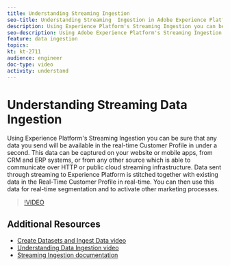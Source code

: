 ```yaml
---
title: Understanding Streaming Ingestion
seo-title: Understanding Streaming  Ingestion in Adobe Experience Platform
description: Using Experience Platform's Streaming Ingestion you can be sure that any data you send will be available in the real-time Customer Profile in under a second. This data can be captured on your website or mobile apps, from CRM and ERP systems, or from any other source which is able to communicate over HTTP or public cloud streaming infrastructure. Data sent through streaming to Experience Platform is stitched together with existing data in the Real-Time Customer Profile in real-time. You can then use this data for real-time segmentation and to activate other marketing processes.
seo-description: Using Adobe Experience Platform's Streaming Ingestion you can be sure that any data you send will be available in the real-time Customer Profile in under a second. This data can be captured on your website or mobile apps, from CRM and ERP systems, or from any other source which is able to communicate over HTTP or public cloud streaming infrastructure. Data sent through streaming to Experience Platform is stitched together with existing data in the Real-Time Customer Profile in real-time. You can then use this data for real-time segmentation and to activate other marketing processes.
feature: data ingestion
topics:
kt: kt-2711
audience: engineer
doc-type: video
activity: understand
---
```


# Understanding Streaming Data Ingestion

Using Experience Platform's Streaming Ingestion you can be sure that any data you send will be available in the real-time Customer Profile in under a second. This data can be captured on your website or mobile apps, from CRM and ERP systems, or from any other source which is able to communicate over HTTP or public cloud streaming infrastructure. Data sent through streaming to Experience Platform is stitched together with existing data in the Real-Time Customer Profile in real-time. You can then use this data for real-time segmentation and to activate other marketing processes.

>[!VIDEO](https://video.tv.adobe.com/v/28425?quality=12)

## Additional Resources

* [Create Datasets and Ingest Data video](create-datasets-and-ingest-data.md)
* [Understanding Data Ingestion video](understanding-data-ingestion.md)
* [Streaming Ingestion documentation](https://www.adobe.io/apis/experienceplatform/home/data-ingestion/data-ingestion-services.html#!api-specification/markdown/narrative/technical_overview/streaming_ingest/streaming_ingest_overview.md)
